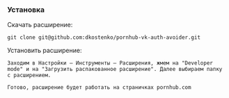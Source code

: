 ### Установка

Скачать расширение:
```
git clone git@github.com:dkostenko/pornhub-vk-auth-avoider.git
```

Установить расширение:
```
Заходим в Настройки — Инструменты — Расширения, жмем на "Developer mode" и на "Загрузить распакованное расширение". Далее выбираем папку с расширением. 

Готово, расширение будет работать на страничках pornhub.com
```